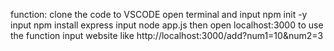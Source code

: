 function: clone the code to VSCODE open terminal and input npm init -y
input npm install express
input node app.js 
then open localhost:3000
to use the function input website like  http://localhost:3000/add?num1=10&num2=3
